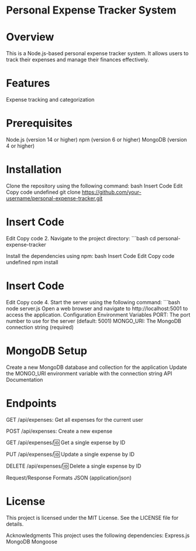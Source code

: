 # Personal Expense Tracker System

# Overview

This is a Node.js-based personal expense tracker system. It allows users to track their expenses and manage their finances effectively.

# Features
Expense tracking and categorization

# Prerequisites
Node.js (version 14 or higher)
npm (version 6 or higher)
MongoDB (version 4 or higher)

# Installation
Clone the repository using the following command:
bash
Insert Code
Edit
Copy code
undefined
git clone https://github.com/your-username/personal-expense-tracker.git

# Insert Code
Edit
Copy code
2.  Navigate to the project directory:
    ```bash
cd personal-expense-tracker

Install the dependencies using npm:
bash
Insert Code
Edit
Copy code
undefined
npm install

# Insert Code
Edit
Copy code
4.  Start the server using the following command:
    ```bash
node server.js
Open a web browser and navigate to http://localhost:5001 to access the application.
Configuration
Environment Variables
PORT: The port number to use for the server (default: 5001)
MONGO_URI: The MongoDB connection string (required)

# MongoDB Setup
Create a new MongoDB database and collection for the application
Update the MONGO_URI environment variable with the connection string
API Documentation

# Endpoints
GET /api/expenses: Get all expenses for the current user

POST /api/expenses: Create a new expense

GET /api/expenses/:id: Get a single expense by ID

PUT /api/expenses/:id: Update a single expense by ID

DELETE /api/expenses/:id: Delete a single expense by ID

Request/Response Formats
JSON (application/json)


# License
This project is licensed under the MIT License. See the LICENSE file for details.

Acknowledgments
This project uses the following dependencies:
Express.js
MongoDB
Mongoose
